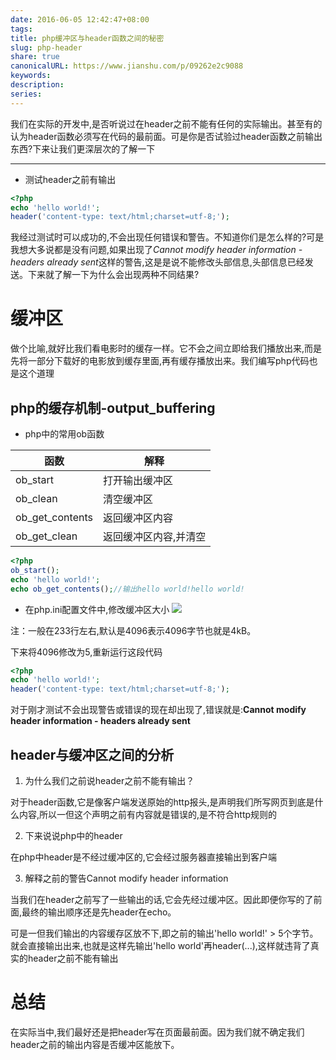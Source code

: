 ```yaml
---
date: 2016-06-05 12:42:47+08:00
tags: 
title: php缓冲区与header函数之间的秘密
slug: php-header
share: true
canonicalURL: https://www.jianshu.com/p/09262e2c9088
keywords: 
description: 
series: 
---
```


我们在实际的开发中,是否听说过在header之前不能有任何的实际输出。甚至有的认为header函数必须写在代码的最前面。可是你是否试验过header函数之前输出东西?下来让我们更深层次的了解一下
***
* 测试header之前有输出
```php
<?php
echo 'hello world!';
header('content-type: text/html;charset=utf-8;');
```
我经过测试时可以成功的,不会出现任何错误和警告。不知道你们是怎么样的?可是我想大多说都是没有问题,如果出现了*Cannot modify header information - headers already sent*这样的警告,这是是说不能修改头部信息,头部信息已经发送。下来就了解一下为什么会出现两种不同结果?

# 缓冲区

做个比喻,就好比我们看电影时的缓存一样。它不会之间立即给我们播放出来,而是先将一部分下载好的电影放到缓存里面,再有缓存播放出来。我们编写php代码也是这个道理

## php的缓存机制-output_buffering

* php中的常用ob函数

|函数|解释|
|-----|------|
|ob_start|打开输出缓冲区|
|ob_clean|清空缓冲区|
|ob_get_contents|返回缓冲区内容|
|ob_get_clean|返回缓冲区内容,并清空|

```php
<?php
ob_start();
echo 'hello world!';
echo ob_get_contents();//输出hello world!hello world!
```

* 在php.ini配置文件中,修改缓冲区大小
![](http://upload-images.jianshu.io/upload_images/2031034-3ffe7941ffa5d06f.png?imageMogr2/auto-orient/strip%7CimageView2/2/w/1240)

注：一般在233行左右,默认是4096表示4096字节也就是4kB。

下来将4096修改为5,重新运行这段代码
```php
<?php
echo 'hello world!';
header('content-type: text/html;charset=utf-8;');
```
对于刚才测试不会出现警告或错误的现在却出现了,错误就是:**Cannot modify header information - headers already sent**

## header与缓冲区之间的分析

1. 为什么我们之前说header之前不能有输出？

对于header函数,它是像客户端发送原始的http报头,是声明我们所写网页到底是什么内容,所以一但这个声明之前有内容就是错误的,是不符合http规则的

2. 下来说说php中的header

在php中header是不经过缓冲区的,它会经过服务器直接输出到客户端

3. 解释之前的警告Cannot modify header information

当我们在header之前写了一些输出的话,它会先经过缓冲区。因此即便你写的了前面,最终的输出顺序还是先header在echo。

可是一但我们输出的内容缓存区放不下,即之前的输出'hello world!' > 5个字节。就会直接输出出来,也就是这样先输出'hello world'再header(...),这样就违背了真实的header之前不能有输出

# 总结
在实际当中,我们最好还是把header写在页面最前面。因为我们就不确定我们header之前的输出内容是否缓冲区能放下。